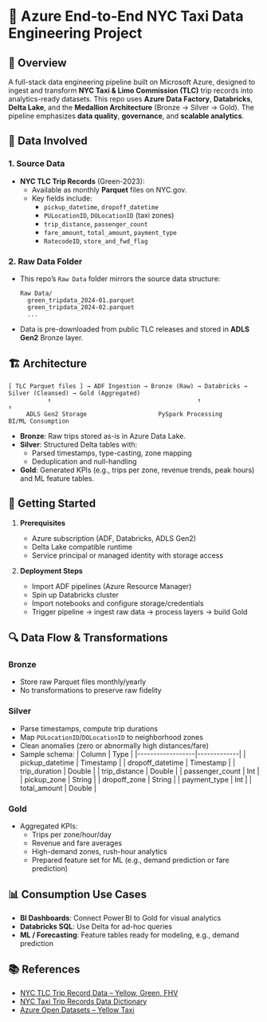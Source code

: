 
# 🚖 Azure End-to-End NYC Taxi Data Engineering Project

## 📌 Overview
A full-stack data engineering pipeline built on Microsoft Azure, designed to ingest and transform **NYC Taxi & Limo Commission (TLC)** trip records into analytics-ready datasets. This repo uses **Azure Data Factory**, **Databricks**, **Delta Lake**, and the **Medallion Architecture** (Bronze → Silver → Gold). The pipeline emphasizes **data quality**, **governance**, and **scalable analytics**.

## 📂 Data Involved

### 1. Source Data
- **NYC TLC Trip Records** (Green-2023):
  - Available as monthly **Parquet** files on NYC.gov.
  - Key fields include:
    - `pickup_datetime`, `dropoff_datetime`
    - `PULocationID`, `DOLocationID` (taxi zones)
    - `trip_distance`, `passenger_count`
    - `fare_amount`, `total_amount`, `payment_type`
    - `RatecodeID`, `store_and_fwd_flag`

### 2. Raw Data Folder
- This repo’s `Raw Data` folder mirrors the source data structure:
  ```
  Raw Data/
    green_tripdata_2024-01.parquet
    green_tripdata_2024-02.parquet
    ...
  ```
- Data is pre-downloaded from public TLC releases and stored in **ADLS Gen2** Bronze layer.

## 🏗️ Architecture
```
[ TLC Parquet files ] → ADF Ingestion → Bronze (Raw) → Databricks → Silver (Cleansed) → Gold (Aggregated)
           ↑                                         ↑                                ↑
     ADLS Gen2 Storage                    PySpark Processing               BI/ML Consumption
```
- **Bronze**: Raw trips stored as-is in Azure Data Lake.
- **Silver**: Structured Delta tables with:
  - Parsed timestamps, type-casting, zone mapping
  - Deduplication and null-handling
- **Gold**: Generated KPIs (e.g., trips per zone, revenue trends, peak hours) and ML feature tables.

## 🚀 Getting Started

1. **Prerequisites**
   - Azure subscription (ADF, Databricks, ADLS Gen2)
   - Delta Lake compatible runtime
   - Service principal or managed identity with storage access

2. **Deployment Steps**
   - Import ADF pipelines (Azure Resource Manager)
   - Spin up Databricks cluster
   - Import notebooks and configure storage/credentials
   - Trigger pipeline → ingest raw data → process layers → build Gold

## 🔍 Data Flow & Transformations

### Bronze
- Store raw Parquet files monthly/yearly
- No transformations to preserve raw fidelity

### Silver
- Parse timestamps, compute trip durations
- Map `PULocationID`/`DOLocationID` to neighborhood zones
- Clean anomalies (zero or abnormally high distances/fare)
- Sample schema:
  | Column            | Type        |
  |------------------|-------------|
  | pickup_datetime   | Timestamp   |
  | dropoff_datetime  | Timestamp   |
  | trip_duration     | Double      |
  | trip_distance     | Double      |
  | passenger_count   | Int         |
  | pickup_zone       | String      |
  | dropoff_zone      | String      |
  | payment_type      | Int         |
  | total_amount      | Double      |

### Gold
- Aggregated KPIs:
  - Trips per zone/hour/day
  - Revenue and fare averages
  - High-demand zones, rush-hour analytics
  - Prepared feature set for ML (e.g., demand prediction or fare prediction)

## 📊 Consumption Use Cases
- **BI Dashboards**: Connect Power BI to Gold for visual analytics
- **Databricks SQL**: Use Delta for ad-hoc queries
- **ML / Forecasting**: Feature tables ready for modeling, e.g., demand prediction



## 📚 References
- [NYC TLC Trip Record Data – Yellow, Green, FHV](https://www.nyc.gov/site/tlc/about/tlc-trip-record-data.page)
- [NYC Taxi Trip Records Data Dictionary](https://www.nyc.gov/assets/tlc/downloads/pdf/data_dictionary_trip_records_yellow.pdf)
- [Azure Open Datasets – Yellow Taxi](https://azure.microsoft.com/en-us/services/open-datasets/catalog/nyc-tlc-yellow-taxi-trip-records/)


